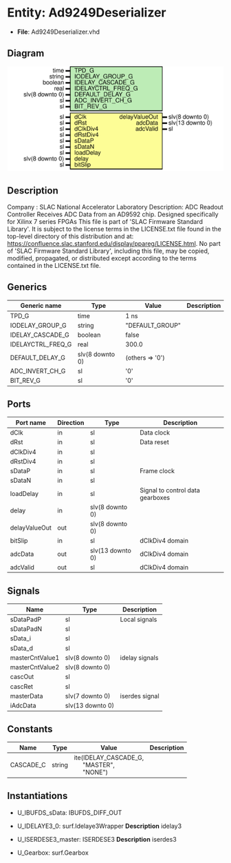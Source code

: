 # Entity: Ad9249Deserializer

- **File**: Ad9249Deserializer.vhd
## Diagram

![Diagram](Ad9249Deserializer.svg "Diagram")
## Description

Company    : SLAC National Accelerator Laboratory
Description:
ADC Readout Controller
Receives ADC Data from an AD9592 chip.
Designed specifically for Xilinx 7 series FPGAs
This file is part of 'SLAC Firmware Standard Library'.
It is subject to the license terms in the LICENSE.txt file found in the
top-level directory of this distribution and at:
   https://confluence.slac.stanford.edu/display/ppareg/LICENSE.html.
No part of 'SLAC Firmware Standard Library', including this file,
may be copied, modified, propagated, or distributed except according to
the terms contained in the LICENSE.txt file.
## Generics

| Generic name      | Type            | Value           | Description |
| ----------------- | --------------- | --------------- | ----------- |
| TPD_G             | time            | 1 ns            |             |
| IODELAY_GROUP_G   | string          | "DEFAULT_GROUP" |             |
| IDELAY_CASCADE_G  | boolean         | false           |             |
| IDELAYCTRL_FREQ_G | real            | 300.0           |             |
| DEFAULT_DELAY_G   | slv(8 downto 0) | (others => '0') |             |
| ADC_INVERT_CH_G   | sl              | '0'             |             |
| BIT_REV_G         | sl              | '0'             |             |
## Ports

| Port name     | Direction | Type             | Description                      |
| ------------- | --------- | ---------------- | -------------------------------- |
| dClk          | in        | sl               | Data clock                       |
| dRst          | in        | sl               | Data reset                       |
| dClkDiv4      | in        | sl               |                                  |
| dRstDiv4      | in        | sl               |                                  |
| sDataP        | in        | sl               | Frame clock                      |
| sDataN        | in        | sl               |                                  |
| loadDelay     | in        | sl               | Signal to control data gearboxes |
| delay         | in        | slv(8 downto 0)  |                                  |
| delayValueOut | out       | slv(8 downto 0)  |                                  |
| bitSlip       | in        | sl               | dClkDiv4 domain                  |
| adcData       | out       | slv(13 downto 0) | dClkDiv4 domain                  |
| adcValid      | out       | sl               | dClkDiv4 domain                  |
## Signals

| Name            | Type             | Description    |
| --------------- | ---------------- | -------------- |
| sDataPadP       | sl               | Local signals  |
| sDataPadN       | sl               |                |
| sData_i         | sl               |                |
| sData_d         | sl               |                |
| masterCntValue1 | slv(8 downto 0)  | idelay signals |
| masterCntValue2 | slv(8 downto 0)  |                |
| cascOut         | sl               |                |
| cascRet         | sl               |                |
| masterData      | slv(7 downto 0)  | iserdes signal |
| iAdcData        | slv(13 downto 0) |                |
## Constants

| Name      | Type   | Value                                                                                                            | Description |
| --------- | ------ | ---------------------------------------------------------------------------------------------------------------- | ----------- |
| CASCADE_C | string |  ite(IDELAY_CASCADE_G,<br><span style="padding-left:20px"> "MASTER",<br><span style="padding-left:20px"> "NONE") |             |
## Instantiations

- U_IBUFDS_sData: IBUFDS_DIFF_OUT
- U_IDELAYE3_0: surf.Idelaye3Wrapper
**Description**
idelay3

- U_ISERDESE3_master: ISERDESE3
**Description**
iserdes3

- U_Gearbox: surf.Gearbox
